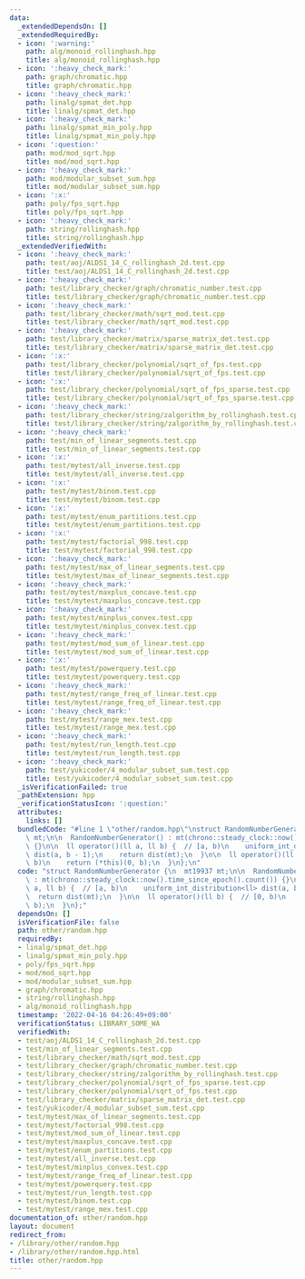 ```yaml
---
data:
  _extendedDependsOn: []
  _extendedRequiredBy:
  - icon: ':warning:'
    path: alg/monoid_rollinghash.hpp
    title: alg/monoid_rollinghash.hpp
  - icon: ':heavy_check_mark:'
    path: graph/chromatic.hpp
    title: graph/chromatic.hpp
  - icon: ':heavy_check_mark:'
    path: linalg/spmat_det.hpp
    title: linalg/spmat_det.hpp
  - icon: ':heavy_check_mark:'
    path: linalg/spmat_min_poly.hpp
    title: linalg/spmat_min_poly.hpp
  - icon: ':question:'
    path: mod/mod_sqrt.hpp
    title: mod/mod_sqrt.hpp
  - icon: ':heavy_check_mark:'
    path: mod/modular_subset_sum.hpp
    title: mod/modular_subset_sum.hpp
  - icon: ':x:'
    path: poly/fps_sqrt.hpp
    title: poly/fps_sqrt.hpp
  - icon: ':heavy_check_mark:'
    path: string/rollinghash.hpp
    title: string/rollinghash.hpp
  _extendedVerifiedWith:
  - icon: ':heavy_check_mark:'
    path: test/aoj/ALDS1_14_C_rollinghash_2d.test.cpp
    title: test/aoj/ALDS1_14_C_rollinghash_2d.test.cpp
  - icon: ':heavy_check_mark:'
    path: test/library_checker/graph/chromatic_number.test.cpp
    title: test/library_checker/graph/chromatic_number.test.cpp
  - icon: ':heavy_check_mark:'
    path: test/library_checker/math/sqrt_mod.test.cpp
    title: test/library_checker/math/sqrt_mod.test.cpp
  - icon: ':heavy_check_mark:'
    path: test/library_checker/matrix/sparse_matrix_det.test.cpp
    title: test/library_checker/matrix/sparse_matrix_det.test.cpp
  - icon: ':x:'
    path: test/library_checker/polynomial/sqrt_of_fps.test.cpp
    title: test/library_checker/polynomial/sqrt_of_fps.test.cpp
  - icon: ':x:'
    path: test/library_checker/polynomial/sqrt_of_fps_sparse.test.cpp
    title: test/library_checker/polynomial/sqrt_of_fps_sparse.test.cpp
  - icon: ':heavy_check_mark:'
    path: test/library_checker/string/zalgorithm_by_rollinghash.test.cpp
    title: test/library_checker/string/zalgorithm_by_rollinghash.test.cpp
  - icon: ':heavy_check_mark:'
    path: test/min_of_linear_segments.test.cpp
    title: test/min_of_linear_segments.test.cpp
  - icon: ':x:'
    path: test/mytest/all_inverse.test.cpp
    title: test/mytest/all_inverse.test.cpp
  - icon: ':x:'
    path: test/mytest/binom.test.cpp
    title: test/mytest/binom.test.cpp
  - icon: ':x:'
    path: test/mytest/enum_partitions.test.cpp
    title: test/mytest/enum_partitions.test.cpp
  - icon: ':x:'
    path: test/mytest/factorial_998.test.cpp
    title: test/mytest/factorial_998.test.cpp
  - icon: ':heavy_check_mark:'
    path: test/mytest/max_of_linear_segments.test.cpp
    title: test/mytest/max_of_linear_segments.test.cpp
  - icon: ':heavy_check_mark:'
    path: test/mytest/maxplus_concave.test.cpp
    title: test/mytest/maxplus_concave.test.cpp
  - icon: ':heavy_check_mark:'
    path: test/mytest/minplus_convex.test.cpp
    title: test/mytest/minplus_convex.test.cpp
  - icon: ':heavy_check_mark:'
    path: test/mytest/mod_sum_of_linear.test.cpp
    title: test/mytest/mod_sum_of_linear.test.cpp
  - icon: ':x:'
    path: test/mytest/powerquery.test.cpp
    title: test/mytest/powerquery.test.cpp
  - icon: ':heavy_check_mark:'
    path: test/mytest/range_freq_of_linear.test.cpp
    title: test/mytest/range_freq_of_linear.test.cpp
  - icon: ':heavy_check_mark:'
    path: test/mytest/range_mex.test.cpp
    title: test/mytest/range_mex.test.cpp
  - icon: ':heavy_check_mark:'
    path: test/mytest/run_length.test.cpp
    title: test/mytest/run_length.test.cpp
  - icon: ':heavy_check_mark:'
    path: test/yukicoder/4_modular_subset_sum.test.cpp
    title: test/yukicoder/4_modular_subset_sum.test.cpp
  _isVerificationFailed: true
  _pathExtension: hpp
  _verificationStatusIcon: ':question:'
  attributes:
    links: []
  bundledCode: "#line 1 \"other/random.hpp\"\nstruct RandomNumberGenerator {\n  mt19937\
    \ mt;\n\n  RandomNumberGenerator() : mt(chrono::steady_clock::now().time_since_epoch().count())\
    \ {}\n\n  ll operator()(ll a, ll b) {  // [a, b)\n    uniform_int_distribution<ll>\
    \ dist(a, b - 1);\n    return dist(mt);\n  }\n\n  ll operator()(ll b) {  // [0,\
    \ b)\n    return (*this)(0, b);\n  }\n};\n"
  code: "struct RandomNumberGenerator {\n  mt19937 mt;\n\n  RandomNumberGenerator()\
    \ : mt(chrono::steady_clock::now().time_since_epoch().count()) {}\n\n  ll operator()(ll\
    \ a, ll b) {  // [a, b)\n    uniform_int_distribution<ll> dist(a, b - 1);\n  \
    \  return dist(mt);\n  }\n\n  ll operator()(ll b) {  // [0, b)\n    return (*this)(0,\
    \ b);\n  }\n};"
  dependsOn: []
  isVerificationFile: false
  path: other/random.hpp
  requiredBy:
  - linalg/spmat_det.hpp
  - linalg/spmat_min_poly.hpp
  - poly/fps_sqrt.hpp
  - mod/mod_sqrt.hpp
  - mod/modular_subset_sum.hpp
  - graph/chromatic.hpp
  - string/rollinghash.hpp
  - alg/monoid_rollinghash.hpp
  timestamp: '2022-04-16 04:26:49+09:00'
  verificationStatus: LIBRARY_SOME_WA
  verifiedWith:
  - test/aoj/ALDS1_14_C_rollinghash_2d.test.cpp
  - test/min_of_linear_segments.test.cpp
  - test/library_checker/math/sqrt_mod.test.cpp
  - test/library_checker/graph/chromatic_number.test.cpp
  - test/library_checker/string/zalgorithm_by_rollinghash.test.cpp
  - test/library_checker/polynomial/sqrt_of_fps_sparse.test.cpp
  - test/library_checker/polynomial/sqrt_of_fps.test.cpp
  - test/library_checker/matrix/sparse_matrix_det.test.cpp
  - test/yukicoder/4_modular_subset_sum.test.cpp
  - test/mytest/max_of_linear_segments.test.cpp
  - test/mytest/factorial_998.test.cpp
  - test/mytest/mod_sum_of_linear.test.cpp
  - test/mytest/maxplus_concave.test.cpp
  - test/mytest/enum_partitions.test.cpp
  - test/mytest/all_inverse.test.cpp
  - test/mytest/minplus_convex.test.cpp
  - test/mytest/range_freq_of_linear.test.cpp
  - test/mytest/powerquery.test.cpp
  - test/mytest/run_length.test.cpp
  - test/mytest/binom.test.cpp
  - test/mytest/range_mex.test.cpp
documentation_of: other/random.hpp
layout: document
redirect_from:
- /library/other/random.hpp
- /library/other/random.hpp.html
title: other/random.hpp
---
```

